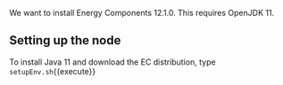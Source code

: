 We want to install Energy Components 12.1.0. This requires OpenJDK 11.

## Setting up the node
To install Java 11 and download the EC distribution, type
`setupEnv.sh`{{execute}}

